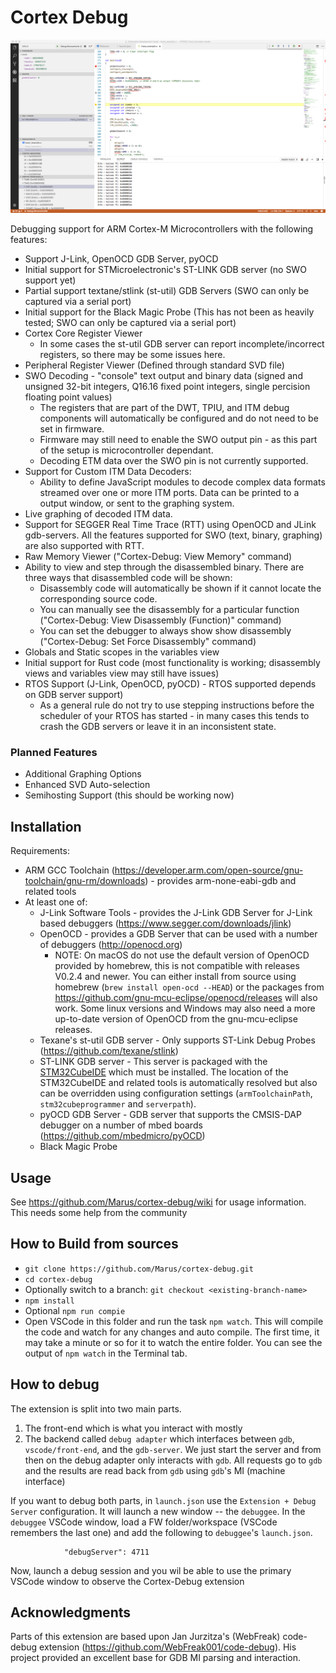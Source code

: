 # Cortex Debug

![Visual Studio Code with Cortex-Debug Installed](./images/vs-code-screenshot.png)

Debugging support for ARM Cortex-M Microcontrollers with the following features:

* Support J-Link, OpenOCD GDB Server, pyOCD
* Initial support for STMicroelectronic's ST-LINK GDB server (no SWO support yet)
* Partial support textane/stlink (st-util) GDB Servers (SWO can only be captured via a serial port)
* Initial support for the Black Magic Probe (This has not been as heavily tested; SWO can only be captured via a serial port)
* Cortex Core Register Viewer
    * In some cases the st-util GDB server can report incomplete/incorrect registers, so there may be some issues here.
* Peripheral Register Viewer (Defined through standard SVD file)
* SWO Decoding - "console" text output and binary data (signed and unsigned 32-bit integers, Q16.16 fixed point integers, single percision floating point values)
    * The registers that are part of the DWT, TPIU, and ITM debug components will automatically be configured and do not need to be set in firmware.
    * Firmware may still need to enable the SWO output pin - as this part of the setup is microcontroller dependant.
    * Decoding ETM data over the SWO pin is not currently supported.
* Support for Custom ITM Data Decoders:
    * Ability to define JavaScript modules to decode complex data formats streamed over one or more ITM ports. Data can be printed to a output window, or sent to the graphing system.
* Live graphing of decoded ITM data.
* Support for SEGGER Real Time Trace (RTT) using OpenOCD and JLink gdb-servers. All the features supported for SWO (text, binary, graphing) are also supported with RTT.
* Raw Memory Viewer ("Cortex-Debug: View Memory" command)
* Ability to view and step through the disassembled binary. There are three ways that disassembled code will be shown:
    * Disassembly code will automatically be shown if it cannot locate the corresponding source code.
    * You can manually see the disassembly for a particular function ("Cortex-Debug: View Disassembly (Function)" command)
    * You can set the debugger to always show show disassembly ("Cortex-Debug: Set Force Disassembly" command)
* Globals and Static scopes in the variables view
* Initial support for Rust code (most functionality is working; disassembly views and variables view may still have issues)
* RTOS Support (J-Link, OpenOCD, pyOCD) - RTOS supported depends on GDB server support)
    * As a general rule do not try to use stepping instructions before the scheduler of your RTOS has started - in many cases this tends to crash the GDB servers or leave it in an inconsistent state.


### Planned Features

* Additional Graphing Options
* Enhanced SVD Auto-selection
* Semihosting Support (this should be working now)

## Installation

Requirements:

* ARM GCC Toolchain (https://developer.arm.com/open-source/gnu-toolchain/gnu-rm/downloads) - provides arm-none-eabi-gdb and related tools
* At least one of:
    * J-Link Software Tools - provides the J-Link GDB Server for J-Link based debuggers (https://www.segger.com/downloads/jlink)
    * OpenOCD - provides a GDB Server that can be used with a number of debuggers (http://openocd.org)
        * NOTE: On macOS do not use the default version of OpenOCD provided by homebrew, this is not compatible with releases V0.2.4 and newer. You can either install from source using homebrew (`brew install open-ocd --HEAD`) or the packages from https://github.com/gnu-mcu-eclipse/openocd/releases will also work. Some linux versions and Windows may also need a more up-to-date version of OpenOCD from the gnu-mcu-eclipse releases.
    * Texane's st-util GDB server - Only supports ST-Link Debug Probes (https://github.com/texane/stlink)
    * ST-LINK GDB server - This server is packaged with the [STM32CubeIDE](https://www.st.com/en/development-tools/stm32cubeide.html) which must be installed. The location of the STM32CubeIDE and related tools is automatically resolved but also can be overridden using configuration settings (`armToolchainPath`, `stm32cubeprogrammer` and `serverpath`).
    * pyOCD GDB Server - GDB server that supports the CMSIS-DAP debugger on a number of mbed boards (https://github.com/mbedmicro/pyOCD)
    * Black Magic Probe

## Usage

See https://github.com/Marus/cortex-debug/wiki for usage information. This needs some help from the community

## How to Build from sources
* `git clone https://github.com/Marus/cortex-debug.git`
* `cd cortex-debug`
* Optionally switch to a branch: `git checkout <existing-branch-name>`
* `npm install`
* Optional `npm run compie`
* Open VSCode in this folder and run the task `npm watch`. This will compile the code and watch for any changes and auto compile. The first time, it may take a minute or so for it to watch the entire folder. You can see the output of `npm watch` in the Terminal tab.

## How to debug
The extension is split into two main parts.
1) The front-end which is what you interact with mostly
2) The backend called `debug adapter` which interfaces between `gdb`, `vscode/front-end`, and the `gdb-server`. We just start the server and from then on the debug adapter only interacts with `gdb`. All requests go to `gdb` and the results are read back from `gdb` using `gdb`'s MI (machine interface)

If you want to debug both parts, in `launch.json` use the `Extension + Debug Server` configuration. It will launch a new window -- the `debuggee`. In the `debuggee` VSCode window, load a FW folder/workspace (VSCode remembers the last one) and add the following to `debuggee`'s `launch.json`.
```
            "debugServer": 4711
```
Now, launch a debug session and you wil be able to use the primary VSCode window to observe the Cortex-Debug extension


## Acknowledgments

Parts of this extension are based upon Jan Jurzitza's (WebFreak) code-debug extension (https://github.com/WebFreak001/code-debug). His project provided an excellent base for GDB MI parsing and interaction.
